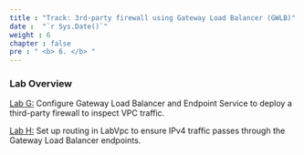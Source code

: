 ```yaml
---
title : "Track: 3rd-party firewall using Gateway Load Balancer (GWLB)"
date :  "`r Sys.Date()`" 
weight : 6
chapter : false
pre : " <b> 6. </b> "
---
```

### Lab Overview
[Lab G:](6.1-LabG/_index.en.md) Configure Gateway Load Balancer and Endpoint Service to deploy a third-party firewall to inspect VPC traffic.

[Lab H:](6.2-LabH/_index.en.md) Set up routing in LabVpc to ensure IPv4 traffic passes through the Gateway Load Balancer endpoints.